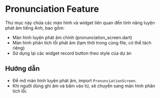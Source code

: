 # Pronunciation Feature

Thư mục này chứa các màn hình và widget liên quan đến tính năng luyện phát âm tiếng Anh, bao gồm:
- Màn hình luyện phát âm chính (pronunciation_screen.dart)
- Màn hình phân tích lỗi phát âm (tạm thời trong cùng file, có thể tách riêng)
- Sử dụng lại các widget record button theo style của dự án

## Hướng dẫn
- Để mở màn hình luyện phát âm, import `PronunciationScreen`.
- Khi người dùng ghi âm và bấm vào từ, sẽ chuyển sang màn hình phân tích lỗi. 